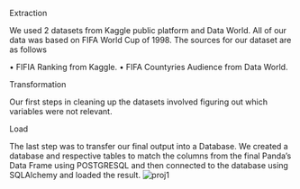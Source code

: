 Extraction

We used 2 datasets from Kaggle public platform and Data World. All of our data was based on FIFA World Cup of 1998. The sources for our dataset are as follows

•	FIFIA Ranking from Kaggle. •	FIFA Countyries Audience from Data World.

Transformation

Our first steps in cleaning up the datasets involved figuring out which variables were not relevant.

Load

The last step was to transfer our final output into a Database. We created a database and respective tables to match the columns from the final Panda’s Data Frame using POSTGRESQL and then connected to the database using SQLAlchemy and loaded the result.
![proj1](https://user-images.githubusercontent.com/49292265/61581718-c7f2e200-aaef-11e9-88b2-dd9aa2c6a084.PNG)
